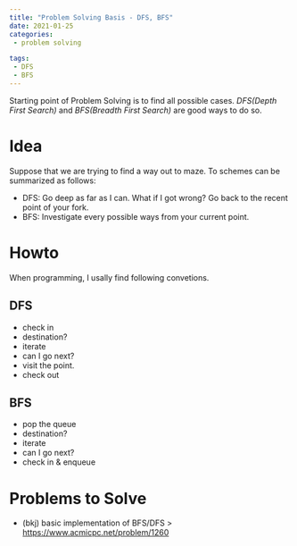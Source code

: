 ```yaml
---
title: "Problem Solving Basis - DFS, BFS"
date: 2021-01-25
categories:
 - problem solving 

tags:
 - DFS
 - BFS
---
```


Starting point of Problem Solving is to find all possible cases.
*DFS(Depth First Search)* and *BFS(Breadth First Search)* are good ways to do so.

# Idea
Suppose that we are trying to find a way out to maze.
To schemes can be summarized as follows:
- DFS: Go deep as far as I can. What if I got wrong? Go back to the recent point of your fork.
- BFS: Investigate every possible ways from your current point.

# Howto
When programming, I usally find following convetions.

## DFS
- check in
- destination?
- iterate
- can I go next?
- visit the point.
- check out

## BFS
- pop the queue
- destination?
- iterate
- can I go next?
- check in & enqueue

# Problems to Solve
- (bkj) basic implementation of BFS/DFS > https://www.acmicpc.net/problem/1260



